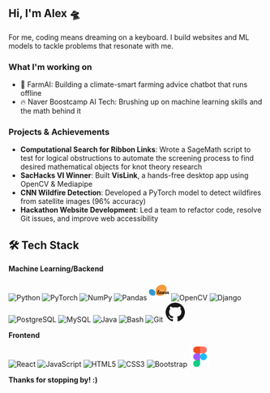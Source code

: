 ## Hi, I'm Alex 🛸

For me, coding means dreaming on a keyboard. I build websites and ML models to tackle problems that resonate with me. 

### What I'm working on

 - 🌱 FarmAI: Building a climate-smart farming advice chatbot that runs offline
 - 🔥 Naver Boostcamp AI Tech: Brushing up on machine learning skills and the math behind it

### Projects & Achievements

 - **Computational Search for Ribbon Links**: Wrote a SageMath script to test for logical obstructions to automate the screening process to find desired mathematical objects for knot theory research
 - **SacHacks VI Winner**: Built **VisLink**, a hands-free desktop app using OpenCV & Mediapipe
 - **CNN Wildfire Detection**: Developed a PyTorch model to detect wildfires from satellite images (96% accuracy)
 - **Hackathon Website Development**: Led a team to refactor code, resolve Git issues, and improve web accessibility

## 🛠️ Tech Stack

  <span><strong>Machine Learning/Backend</strong></span>
  <div>
    <img src="https://cdn.jsdelivr.net/gh/devicons/devicon/icons/python/python-original.svg" alt="Python" width="40" height="40"/>
  <img src="https://cdn.jsdelivr.net/gh/devicons/devicon/icons/pytorch/pytorch-original.svg" alt="PyTorch" width="40" height="40"/>
  <img src="https://cdn.jsdelivr.net/gh/devicons/devicon/icons/numpy/numpy-original.svg" alt="NumPy" width="40" height="40"/>
  <img src="https://cdn.jsdelivr.net/gh/devicons/devicon/icons/pandas/pandas-original.svg" alt="Pandas" width="40" height="40"/>
  <img src="https://github.com/devicons/devicon/blob/v2.16.0/icons/scikitlearn/scikitlearn-original.svg" alt="Scikit-learn" width="40" height="40"/>
  <img src="https://cdn.jsdelivr.net/gh/devicons/devicon/icons/opencv/opencv-original.svg" alt="OpenCV" width="40" height="40"/>
  <img src="https://cdn.jsdelivr.net/gh/devicons/devicon/icons/django/django-plain.svg" alt="Django" width="40" height="40"/>
  <img src="https://cdn.jsdelivr.net/gh/devicons/devicon/icons/postgresql/postgresql-original.svg" alt="PostgreSQL" width="40" height="40"/>
  <img src="https://cdn.jsdelivr.net/gh/devicons/devicon/icons/mysql/mysql-original.svg" alt="MySQL" width="40" height="40"/>
  <img src="https://cdn.jsdelivr.net/gh/devicons/devicon/icons/java/java-original.svg" alt="Java" width="40" height="40"/>
  <img src="https://cdn.jsdelivr.net/gh/devicons/devicon/icons/bash/bash-original.svg" alt="Bash" width="40" height="40"/>
   <img src="https://cdn.jsdelivr.net/gh/devicons/devicon/icons/git/git-original.svg" alt="Git" width="40" height="40"/>
   <img src="https://github.com/devicons/devicon/blob/v2.16.0/icons/github/github-original.svg" alt="GitHub" width="40" height="40"/>
  </div>
  
  <span><strong>Frontend</strong></span>
  <div>
    <img src="https://cdn.jsdelivr.net/gh/devicons/devicon/icons/react/react-original.svg" alt="React" width="40" height="40"/>
  <img src="https://cdn.jsdelivr.net/gh/devicons/devicon/icons/javascript/javascript-original.svg" alt="JavaScript" width="40" height="40"/>
  <img src="https://cdn.jsdelivr.net/gh/devicons/devicon/icons/html5/html5-original.svg" alt="HTML5" width="40" height="40"/>
  <img src="https://cdn.jsdelivr.net/gh/devicons/devicon/icons/css3/css3-original.svg" alt="CSS3" width="40" height="40"/>
  <img src="https://cdn.jsdelivr.net/gh/devicons/devicon/icons/bootstrap/bootstrap-original.svg" alt="Bootstrap" width="40" height="40"/> 
  <img src="https://github.com/devicons/devicon/blob/v2.16.0/icons/figma/figma-original.svg" alt="Figma" width="40" height="40"/>
</div>
</p>

**Thanks for stopping by! :)**
